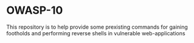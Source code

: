 # OWASP-10
This repository is to help provide some prexisting commands for gaining footholds and performing reverse shells in vulnerable web-applications
